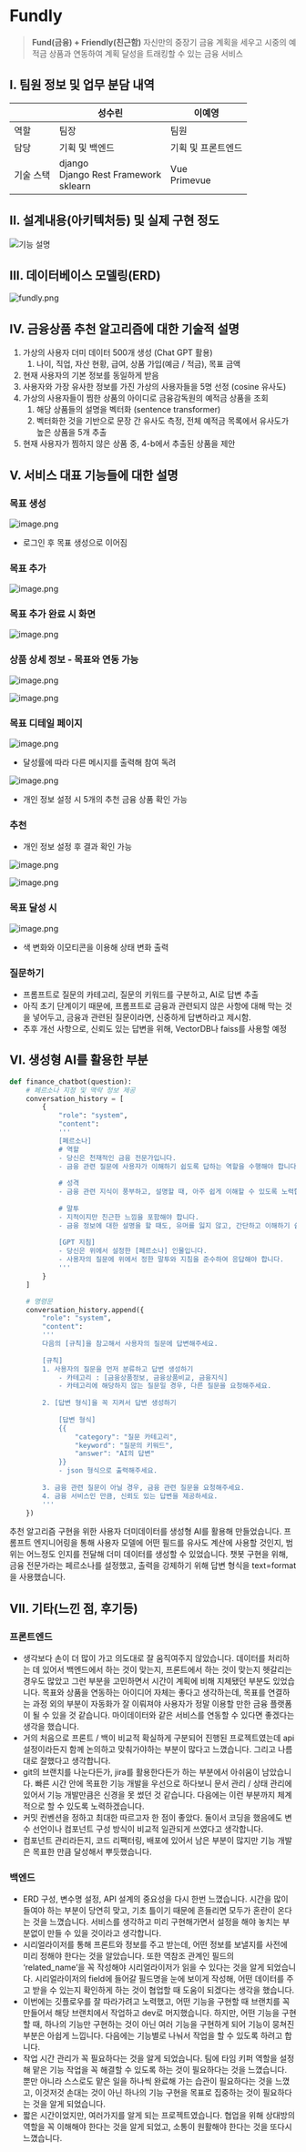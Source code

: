 # Fundly

> **Fund(금융) + Friendly(친근함)**
> 자신만의 중장기 금융 계획을 세우고 시중의 예적금 상품과 연동하여 계획 달성을 트래킹할 수 있는 금융 서비스

## I. 팀원 정보 및 업무 분담 내역

|           | 성수린         | 이예영             |
| --------- | -------------- | ------------------ |
| 역할      | 팀장           | 팀원               |
| 담당      | 기획 및 백엔드 | 기획 및 프론트엔드 |
| 기술 스택 | django<br>Django Rest Framework<br>sklearn|Vue<br>Primevue|

## II. 설계내용(아키텍처등) 및 실제 구현 정도
![기능 설명](readme_images/기능_표.png)


## III. 데이터베이스 모델링(ERD)

![fundly.png](readme_images/fundly.png)

## IV. 금융상품 추천 알고리즘에 대한 기술적 설명

1. 가상의 사용자 더미 데이터 500개 생성 (Chat GPT 활용)
   1. 나이, 직업, 자산 현황, 급여, 상품 가입(예금 / 적금), 목표 금액
2. 현재 사용자의 기본 정보를 동일하게 받음
3. 사용자와 가장 유사한 정보를 가진 가상의 사용자들을 5명 선정 (cosine 유사도)
4. 가상의 사용자들이 찜한 상품의 아이디로 금융감독원의 예적금 상품을 조회
   1. 해당 상품들의 설명을 벡터화 (sentence transformer)
   2. 벡터화한 것을 기반으로 문장 간 유사도 측정, 전체 예적금 목록에서 유사도가 높은 상품을 5개 추출
5. 현재 사용자가 찜하지 않은 상품 중, 4-b에서 추출된 상품을 제안

## V. 서비스 대표 기능들에 대한 설명

### 목표 생성

![image.png](readme_images/image.png)

- 로그인 후 목표 생성으로 이어짐

### 목표 추가

![image.png](readme_images/image1.png)

### 목표 추가 완료 시 화면

![image.png](readme_images/image2.png)

### 상품 상세 정보 - 목표와 연동 가능

![image.png](readme_images/image3.png)

![image.png](readme_images/image4.png)

### 목표 디테일 페이지

![image.png](readme_images/image5.png)

- 달성률에 따라 다른 메시지를 출력해 참여 독려

![image.png](readme_images/image6.png)

- 개인 정보 설정 시 5개의 추천 금융 상품 확인 가능

### 추천

- 개인 정보 설정 후 결과 확인 가능

![image.png](readme_images/image7.png)

![image.png](readme_images/image8.png)

### 목표 달성 시

![image.png](readme_images/image9.png)

- 색 변화와 이모티콘을 이용해 상태 변화 출력

### 질문하기

- 프롬프트로 질문의 카테고리, 질문의 키워드를 구분하고, AI로 답변 추출
- 아직 초기 단계이기 때문에, 프롬프트로 금융과 관련되지 않은 사항에 대해 막는 것을 넣어두고, 금융과 관련된 질문이라면, 신중하게 답변하라고 제시함.
- 추후 개선 사항으로, 신뢰도 있는 답변을 위해, VectorDB나 faiss를 사용할 예정

## VI. 생성형 AI를 활용한 부분

```python
def finance_chatbot(question):
    # 페르소나 지정 및 맥락 정보 제공
    conversation_history = [
        {
            "role": "system",
            "content": 
            '''
            [페르소나]
            # 역할
            - 당신은 천재적인 금융 전문가입니다.
            - 금융 관련 질문에 사용자가 이해하기 쉽도록 답하는 역할을 수행해야 합니다. 
            
            # 성격
            - 금융 관련 지식이 풍부하고, 설명할 때, 아주 쉽게 이해할 수 있도록 노력합니다.
            
            # 말투
            - 지적이지만 친근한 느낌을 포함해야 합니다.
            - 금융 정보에 대한 설명을 할 때도, 유머를 잃지 않고, 간단하고 이해하기 쉽게 설명합니다.
            
            [GPT 지침]
            - 당신은 위에서 설정한 [페르소나] 인물입니다.
            - 사용자의 질문에 위에서 정한 말투와 지침을 준수하여 응답해야 합니다.
            '''
        }
    ]

    # 명령문
    conversation_history.append({
        "role": "system",
        "content": 
        '''
        다음의 [규칙]을 참고해서 사용자의 질문에 답변해주세요.
        
        [규칙]
        1. 사용자의 질문을 먼저 분류하고 답변 생성하기
            - 카테고리 : [금융상품정보, 금융상품비교, 금융지식]
            - 카테고리에 해당하지 않는 질문일 경우, 다른 질문을 요청해주세요.
        
        2. [답변 형식]을 꼭 지켜서 답변 생성하기
        
            [답변 형식]
            {{ 
                "category": "질문 카테고리",
                "keyword": "질문의 키워드",
                "answer": "AI의 답변" 
            }}
            - json 형식으로 출력해주세요.
            
        3. 금융 관련 질문이 아닐 경우, 금융 관련 질문을 요청해주세요.
        4. 금융 서비스인 만큼, 신뢰도 있는 답변을 제공하세요.
        '''
    })
```

추천 알고리즘 구현을 위한 사용자 더미데이터를 생성형 AI를 활용해 만들었습니다. 프롬프트 엔지니어링을 통해 사용자 모델에 어떤 필드를 유사도 계산에 사용할 것인지, 범위는 어느정도 인지를 전달해 더미 데이터를 생성할 수 있었습니다.
챗봇 구현을 위해, 금융 전문가라는 페르소나를 설정했고, 출력을 강제하기 위해 답변 형식을 text=format을 사용했습니다.

## VII. 기타(느낀 점, 후기등)

### 프론트엔드

- 생각보다 손이 더 많이 가고 의도대로 잘 움직여주지 않았습니다. 데이터를 처리하는 데 있어서 백엔드에서 하는 것이 맞는지, 프론트에서 하는 것이 맞는지 헷갈리는 경우도 많았고 그런 부분을 고민하면서 시간이 계획에 비해 지체됐던 부분도 있었습니다. 목표와 상품을 연동하는 아이디어 자체는 좋다고 생각하는데, 목표를 연결하는 과정 외의 부분이 자동화가 잘 이뤄져야 사용자가 정말 이용할 만한 금융 플랫폼이 될 수 있을 것 같습니다. 마이데이터와 같은 서비스를 연동할 수 있다면 좋겠다는 생각을 했습니다.
- 거의 처음으로 프론트 / 백이 비교적 확실하게 구분되어 진행된 프로젝트였는데 api 설정이라든지 함께 논의하고 맞춰가야하는 부분이 많다고 느꼈습니다. 그리고 나름대로 잘했다고 생각합니다.
- git의 브랜치를 나눈다든가, jira를 활용한다든가 하는 부분에서 아쉬움이 남았습니다. 빠른 시간 안에 목표한 기능 개발을 우선으로 하다보니 문서 관리 / 상태 관리에 있어서 기능 개발만큼은 신경을 못 썼던 것 같습니다. 다음에는 이런 부분까지 체계적으로 할 수 있도록 노력하겠습니다.
- 커밋 컨벤션을 정하고 최대한 따르고자 한 점이 좋았다. 둘이서 코딩을 했음에도 변수 선언이나 컴포넌트 구성 방식이 비교적 일관되게 쓰였다고 생각합니다.
- 컴포넌트 관리라든지, 코드 리팩터링, 배포에 있어서 남은 부분이 많지만 기능 개발은 목표한 만큼 달성해서 뿌듯했습니다.

### 백엔드

- ERD 구성, 변수명 설정, API 설계의 중요성을 다시 한번 느꼈습니다. 시간을 많이 들여야 하는 부분이 당연히 맞고, 기초 틀이기 때문에 흔들리면 모두가 혼란이 온다는 것을 느꼈습니다. 서비스를 생각하고 미리 구현해가면서 설정을 해야 놓치는 부분없이 만들 수 있을 것이라고 생각합니다.
- 시리얼라이저를 통해 프론트와 정보를 주고 받는데, 어떤 정보를 보낼지를 사전에 미리 정해야 한다는 것을 알았습니다. 또한 역참조 관계인 필드의 ‘related_name’을 꼭 작성해야 시리얼라이저가 읽을 수 있다는 것을 알게 되었습니다. 시리얼라이저의 field에 들어갈 필드명을 눈에 보이게 작성해, 어떤 데이터를 주고 받을 수 있는지 확인하게 하는 것이 협업할 때 도움이 되겠다는 생각을 했습니다.
- 이번에는 깃플로우를 잘 따라가려고 노력했고, 어떤 기능을 구현할 때 브랜치를 꼭 만들어서 해당 브랜치에서 작업하고 dev로 머지했습니다. 하지만, 어떤 기능을 구현할 때, 하나의 기능만 구현하는 것이 아닌 여러 기능을 구현하게 되어 기능이 뭉쳐진 부분은 아쉽게 느낍니다. 다음에는 기능별로 나눠서 작업을 할 수 있도록 하려고 합니다.
- 작업 시간 관리가 꼭 필요하다는 것을 알게 되었습니다. 팀에 타임 키퍼 역할을 설정해 맡은 기능 작업을 꼭 해결할 수 있도록 하는 것이 필요하다는 것을 느꼈습니다. 뿐만 아니라 스스로도 맡은 일을 하나씩 완료해 가는 습관이 필요하다는 것을 느꼈고, 이것저것 손대는 것이 아닌 하나의 기능 구현을 목표로 집중하는 것이 필요하다는 것을 알게 되었습니다.
- 짧은 시간이었지만, 여러가지를 알게 되는 프로젝트였습니다. 협업을 위해 상대방의 역할을 꼭 이해해야 한다는 것을 알게 되었고, 소통이 원활해야 한다는 것을 또다시 느꼈습니다.
